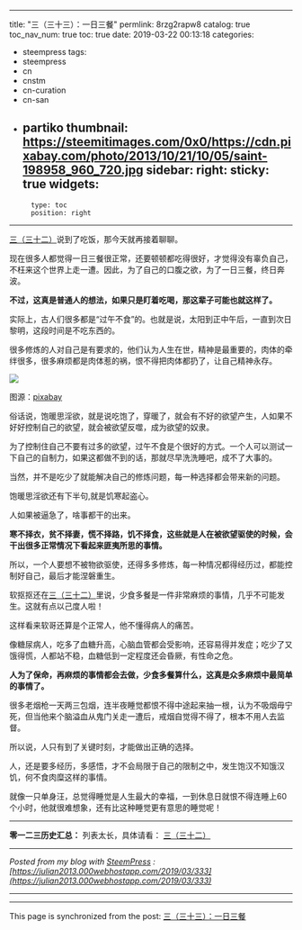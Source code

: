 
---
title: "三（三十三）：一日三餐"
permlink: 8rzg2rapw8
catalog: true
toc_nav_num: true
toc: true
date: 2019-03-22 00:13:18
categories:
- steempress
tags:
- steempress
- cn
- cnstm
- cn-curation
- cn-san
- partiko
thumbnail: https://steemitimages.com/0x0/https://cdn.pixabay.com/photo/2013/10/21/10/05/saint-198958_960_720.jpg
sidebar:
    right:
        sticky: true
widgets:
    -
        type: toc
        position: right
---


[三（三十二）](https://busy.org/@softmetal/no3noeeddw)说到了吃饭，那今天就再接着聊聊。

现在很多人都觉得一日三餐很正常，还要顿顿都吃得很好，才觉得没有辜负自己，不枉来这个世界上走一遭。因此，为了自己的口腹之欲，为了一日三餐，终日奔波。

**不过，这真是普通人的想法，如果只是盯着吃喝，那这辈子可能也就这样了。**

实际上，古人们很多都是“过午不食”的。也就是说，太阳到正中午后，一直到次日黎明，这段时间是不吃东西的。

很多修炼的人对自己是有要求的，他们认为人生在世，精神是最重要的，肉体的牵绊很多，很多麻烦都是肉体惹的祸，恨不得把肉体都扔了，让自己精神永存。

![](https://steemitimages.com/0x0/https://cdn.pixabay.com/photo/2013/10/21/10/05/saint-198958_960_720.jpg)

图源：[pixabay](https://cdn.pixabay.com/photo/2013/10/21/10/05/saint-198958_960_720.jpg)

俗话说，饱暖思淫欲，就是说吃饱了，穿暖了，就会有不好的欲望产生，人如果不好好控制自己的欲望，就会被欲望反噬，成为欲望的奴隶。

为了控制住自己不要有过多的欲望，过午不食是个很好的方式。一个人可以测试一下自己的自制力，如果这都做不到的话，那就尽早洗洗睡吧，成不了大事的。

当然，并不是吃少了就能解决自己的修炼问题，每一种选择都会带来新的问题。

饱暖思淫欲还有下半句,就是饥寒起盗心。

人如果被逼急了，啥事都干的出来。

**寒不择衣，贫不择妻，慌不择路，饥不择食，这些就是人在被欲望驱使的时候，会干出很多正常情况下看起来匪夷所思的事情。**

所以，一个人要想不被物欲驱使，还得多多修炼，每一种情况都得经历过，都能控制好自己，最后才能涅磐重生。

软抠抠还在[三（三十二）](https://busy.org/@softmetal/no3noeeddw)里说，少食多餐是一件非常麻烦的事情，几乎不可能发生。这就有点以己度人啦！

这样看来软哥还算是个正常人，他不懂得病人的痛苦。

像糖尿病人，吃多了血糖升高，心脑血管都会受影响，还容易得并发症；吃少了又饿得慌，人都站不稳，血糖低到一定程度还会昏厥，有性命之危。

**人为了保命，再麻烦的事情都会去做，少食多餐算什么，这真是众多麻烦中最简单的事情了。**

很多老烟枪一天两三包烟，连半夜睡觉都恨不得中途起来抽一根，认为不吸烟毋宁死，但当他来个脑溢血从鬼门关走一遭后，戒烟自觉得不得了，根本不用人去监督。

所以说，人只有到了关键时刻，才能做出正确的选择。

人，还是要多经历，多感悟，才不会局限于自己的限制之中，发生饱汉不知饿汉饥，何不食肉糜这样的事情。

就像一只单身汪，总觉得睡觉是人生最大的幸福，一到休息日就恨不得连睡上60个小时，他就很难想象，还有比这种睡觉更有意思的睡觉呢！

---

**零一二三历史汇总：**
列表太长，具体请看：
[三（三十二）](https://busy.org/@softmetal/no3noeeddw)

---

_Posted from my blog with [SteemPress](https://wordpress.org/plugins/steempress/) : [https://julian2013.000webhostapp.com/2019/03/333](https://julian2013.000webhostapp.com/2019/03/333)_

---

- - -

This page is synchronized from the post: [三（三十三）：一日三餐](https://steemit.com/@julian2013/8rzg2rapw8)
